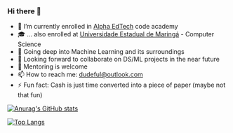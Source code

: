 ### Hi there 👋

- 🔭 I’m currently enrolled in <a href='https://www.alphaedtech.org.br/'>Alpha EdTech</a> code academy
- 🎓 ... also enrolled at <a href='http://www.uem.br/'>Universidade Estadual de Maringá</a> - Computer Science
- 🌱 Going deep into Machine Learning and its surroundings
- 👯 Looking forward to collaborate on DS/ML projects in the near future
- 🤔 Mentoring is welcome
- 📫 How to reach me: dudeful@outlook.com
- ⚡ Fun fact: Cash is just time converted into a piece of paper (maybe not that fun)
<!-- - 💬 Ask me about sdg -->

[![Anurag's GitHub stats](https://github-readme-stats.vercel.app/api?username=Dudeful&theme=dark&show_icons=true&count_private=true&hide=contribs)](https://github.com/anuraghazra/github-readme-stats)

[![Top Langs](https://github-readme-stats.vercel.app/api/top-langs/?username=Dudeful&theme=dark&layout=compact)](https://github.com/anuraghazra/github-readme-stats)
